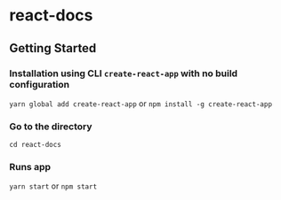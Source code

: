 # react-docs

## Getting Started
### Installation using CLI `create-react-app` with no build configuration
`yarn global add create-react-app` or `npm install -g create-react-app`

### Go to the directory
`cd react-docs`

### Runs app
`yarn start` or `npm start`
